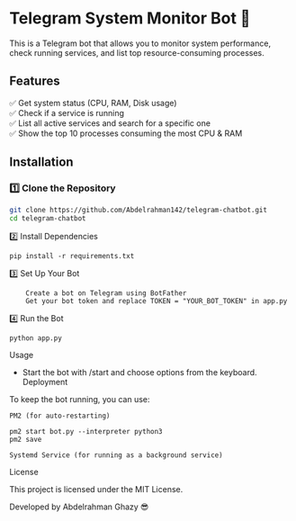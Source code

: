 # Telegram System Monitor Bot 🚀  

This is a Telegram bot that allows you to monitor system performance, check running services, and list top resource-consuming processes.

## Features  
✅ Get system status (CPU, RAM, Disk usage)  
✅ Check if a service is running  
✅ List all active services and search for a specific one  
✅ Show the top 10 processes consuming the most CPU & RAM  

## Installation  

### 1️⃣ Clone the Repository  
```bash
git clone https://github.com/Abdelrahman142/telegram-chatbot.git
cd telegram-chatbot
```
2️⃣ Install Dependencies
```
pip install -r requirements.txt
```
3️⃣ Set Up Your Bot
```
    Create a bot on Telegram using BotFather
    Get your bot token and replace TOKEN = "YOUR_BOT_TOKEN" in app.py
```
4️⃣ Run the Bot
```
python app.py
```
Usage

- Start the bot with /start and choose options from the keyboard.
Deployment

To keep the bot running, you can use:

    PM2 (for auto-restarting)

    pm2 start bot.py --interpreter python3
    pm2 save

    Systemd Service (for running as a background service)

License

This project is licensed under the MIT License.

Developed by Abdelrahman Ghazy 😎
